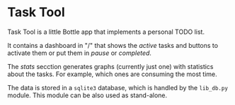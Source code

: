 # Task Tool

Task Tool is a little Bottle app that implements a personal TODO list.

It contains a dashboard in "/" that shows the *active* tasks and buttons to
activate them or put them in *pause* or *completed*.

The *stats* secction generates graphs (currently just one) with statistics
about the tasks. For example, which ones are consuming the most time.

The data is stored in a `sqlite3` database, which is handled by the `lib_db.py`
module. This module can be also used as stand-alone.
